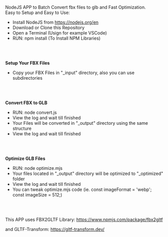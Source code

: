 NodeJS APP to Batch Convert fbx files to glb and Fast Optimization.
<br>
Easy to Setup and Easy to Use:

- Install NodeJS from https://nodejs.org/en
- Download or Clone this Repository
- Open a Terminal (Usign for example VSCode) 
- RUN: npm install (To Install NPM Libraries)
<br>
<br>

<b>Setup Your FBX Files</b>
- Copy your FBX Files in "_input" directory, also you can use subdirectories

<br>
<br>

<b>Convert FBX to GLB</b>
- RUN: node convert.js
- View the log and wait till finished
- Your Files will be converted in "_output" directory using the same structure
- View the log and wait till finished

<br>
<br>

<b>Optimize GLB Files</b>
- RUN: node optimize.mjs
- Your files located in "_output" directory will be optimized to "_optimized" folder
- View the log and wait till finished
- You can tweak optimize.mjs code (ie. const imageFormat = 'webp'; const imageSize = 512;)

<br>
<br>

This APP uses FBX2GLTF Library:
https://www.npmjs.com/package/fbx2gltf

and GLTF-Transform:
https://gltf-transform.dev/